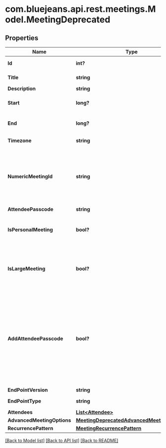 # com.bluejeans.api.rest.meetings.Model.MeetingDeprecated
## Properties

Name | Type | Description | Notes
------------ | ------------- | ------------- | -------------
**Id** | **int?** | Unique identifier for meeting. | [optional] 
**Title** | **string** |  | [default to "My Test Meeting"]
**Description** | **string** |  | [optional] 
**Start** | **long?** | A [UNIX Timestamp](https://currentmillis.com/) in milliseconds | 
**End** | **long?** | A [UNIX Timestamp](https://currentmillis.com/) in milliseconds | 
**Timezone** | **string** |  | [optional] [default to "America/New_York"]
**NumericMeetingId** | **string** | The meeting ID that participants will see and use to join the conference. When joining via phone, this is the code they enter via DTMF to join. | [optional] 
**AttendeePasscode** | **string** |  | [optional] 
**IsPersonalMeeting** | **bool?** | Use the scheduler&#39;s personal meeting room and Id for this meeting. | [optional] [default to false]
**IsLargeMeeting** | **bool?** | If true, the meeting is assumed to be large and thus no announcement will be made when a participant joins. | [optional] 
**AddAttendeePasscode** | **bool?** | Indicate if you want the attendees to be forced to enter a passcode on entry for extra security. The passcode will be randomly generated at schedule and will be returned in attendeePasscode property of the meeting. | [optional] 
**EndPointVersion** | **string** |  | [default to "2.10"]
**EndPointType** | **string** |  | [default to "WEB_APP"]
**Attendees** | [**List&lt;Attendee&gt;**](Attendee.md) |  | [optional] 
**AdvancedMeetingOptions** | [**MeetingDeprecatedAdvancedMeetingOptions**](MeetingDeprecatedAdvancedMeetingOptions.md) |  | [optional] 
**RecurrencePattern** | [**MeetingRecurrencePattern**](MeetingRecurrencePattern.md) |  | [optional] 

[[Back to Model list]](../README.md#documentation-for-models) [[Back to API list]](../README.md#documentation-for-api-endpoints) [[Back to README]](../README.md)

